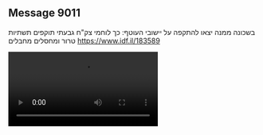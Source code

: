 ## Message 9011

בשכונה ממנה יצאו להתקפה על יישובי העוטף:
כך לוחמי צק"ח גבעתי תוקפים תשתיות טרור ומחסלים מחבלים
https://www.idf.il/183589

![Video](9011/9011_media.mp4)
